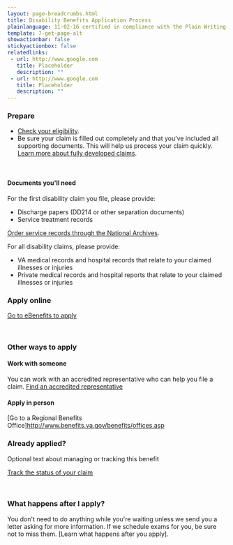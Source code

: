 ```yaml
---
layout: page-breadcrumbs.html
title: Disability Benefits Application Process
plainlanguage: 11-02-16 certified in compliance with the Plain Writing Act
template: 7-get-page-alt
showactionbar: false
stickyactionbox: false
relatedlinks:
 - url: http://www.google.com
   title: Placeholder
   description: ""
 - url: http://www.google.com
   title: Placeholder
   description: ""
---
```


### Prepare

- [Check your eligibility](/disability-benefits/eligibility).
- Be sure your claim is filled out completely and that you’ve included all supporting documents. This will help us process your claim quickly. [Learn more about fully developed claims](/disability-benefits/claims-process/claim-types/fully-developed-claim/).

<div markdown="0"><br></div>

<div class="call-out" markdown="1">

#### Documents you'll need

For the first disability claim you file, please provide:

- Discharge papers (DD214 or other separation documents) 
- Service treatment records

[Order service records through the National Archives](https://www.archives.gov/veterans/military-service-records).

For all disability claims, please provide:

- VA medical records and hospital records that relate to your claimed illnesses or injuries
- Private medical records and hospital reports that relate to your claimed illnesses or injuries

</div>


### Apply online

<a class="usa-button-primary va-button-primary" href="https://www.ebenefits.va.gov/ebenefits/about/feature?feature=disability-compensation">Go to eBenefits to apply</a>

<div markdown="0"><br></div>

### Other ways to apply

#### Work with someone

You can work with an accredited representative who can help you file a claim.  [Find an accredited representative](/disability-benefits/apply-for-benefits/help/index.html)

#### Apply in person

[Go to a Regional Benefits Office]http://www.benefits.va.gov/benefits/offices.asp

### Already applied?

Optional text about managing or tracking this benefit

<a class="usa-button-primary" href="/disability-benefits/track-claims/your-claims">Track the status of your claim</a>

<div markdown="0"><br></div>

### What happens after I apply?

You don't need to do anything while you're waiting unless we send you a letter asking for more information. If we schedule exams for you, be sure not to miss them.  [Learn what happens after you apply].

<div markdown="0"><br></div>
